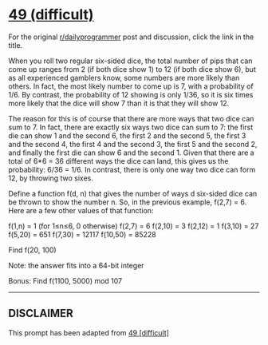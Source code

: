 # [49 (difficult)](https://www.reddit.com/r/dailyprogrammer/comments/tb2h7/572012_challenge_49_difficult/)

For the original [r/dailyprogrammer](https://www.reddit.com/r/dailyprogrammer/) post and discussion, click the link in the title.

When you roll two regular six-sided dice, the total number of pips that can come up ranges from 2 (if both dice show 1) to 12 (if both dice show 6), but as all experienced gamblers know, some numbers are more likely than others. In fact, the most likely number to come up is 7, with a probability of 1/6. By contrast, the probability of 12 showing is only 1/36, so it is six times more likely that the dice will show 7 than it is that they will show 12. 

The reason for this is of course that there are more ways that two dice can sum to 7. In fact, there are exactly six ways two dice can sum to 7: the first die can show 1 and the second 6, the first 2 and the second 5, the first 3 and the second 4, the first 4 and the second 3, the first 5 and the second 2, and finally the first die can show 6 and the second 1. Given that there are a total of 6*6 = 36 different ways the dice can land, this gives us the probability: 6/36 = 1/6. In contrast, there is only one way two dice can form 12, by throwing two sixes. 

Define a function f(d, n) that gives the number of ways d six-sided dice can be thrown to show the number n. So, in the previous example, f(2,7) = 6. Here are a few other values of that function:

f(1,n) = 1 (for 1≤n≤6, 0 otherwise)
f(2,7) = 6
f(2,10) = 3
f(2,12) = 1
f(3,10) = 27
f(5,20) = 651
f(7,30) = 12117
f(10,50) = 85228    

Find f(20, 100)

Note: the answer fits into a 64-bit integer

Bonus: Find f(1100, 5000) mod 107


----
## **DISCLAIMER**
This prompt has been adapted from [49 [difficult]](https://www.reddit.com/r/dailyprogrammer/comments/tb2h7/572012_challenge_49_difficult/
)
